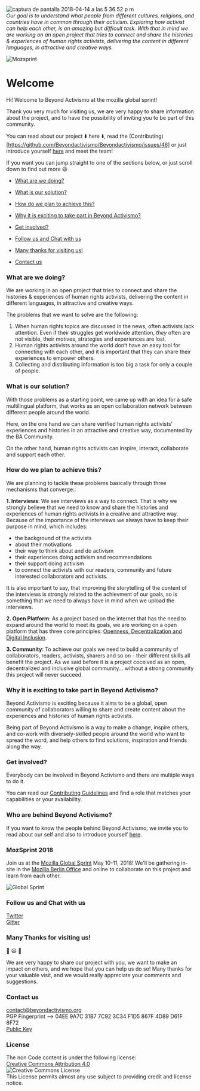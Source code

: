 ![captura de pantalla 2018-04-14 a las 5 36 52 p m](https://user-images.githubusercontent.com/32823481/38769888-7f244cea-400a-11e8-80a7-293dc415c086.png)  
_Our goal is to understand what people from different cultures, religions, and countries have in common through their activism. Exploring how activist can help each other, is an amazing but difficult task. With that in mind we are working on an open project that tries to connect and share the histories & experiences of human rights activists, delivering the content in different languages, in attractive and creative ways._


![Mozsprint](https://github.com/mozilla/global-sprint/blob/master/img/GlobalSprint-Logo.png)  

# Welcome

Hi! Welcome to Beyond Activismo at the mozilla global sprint!

Thank you very much  for visiting us, we are very happy to share information about the project, and to have the possibility of inviting you to be part of this community.

You can read about our project :arrow_down: here :arrow_down:, read the (Contributing)[https://github.com/Beyondactivismo/Beyondactivismo/issues/46] or just introduce yourself [here](https://github.com/Beyondactivismo/Beyondactivismo/issues/46) and meet the team!

If you want you can jump straight to one of the sections below, or just scroll down to find out more :smiley:

* [What are we doing?](#what-are-we-doing)
* [What is our solution?](#what-is-our-solution)
* [How do we plan to achieve this?](#how-do-we-plan-to-achieve-this)
* [Why it is exciting to take part in Beyond Activismo?](#why-it-is-exciting-to-take-part-in-beyond-activismo)
* [Get involved?](#get-involved)

* [Follow us and Chat with us](#follow-us-and-chat-with-us)
* [Many thanks for visiting us!](#many-thanks-for-visiting-us)
* [Contact us](#contact-us)

### What are we doing?

We are working in an open project that tries to connect and share the histories & experiences of human rights activists, delivering the content in different languages, in attractive and creative ways.

The problems that we want to solve are the following:

1. When human rights topics are discussed in the news, often activists lack attention. Even if their struggles get worldwide attention, _they_ often are not visible, their motives, strategies and experiences are lost.
2. Human rights activists around the world don’t have an easy tool for connecting with each other, and it is important that they can share their experiences to empower others.
3. Collecting and distributing information is too big a task for only a couple of people.

### What is our solution?
With those problems as a starting point, we came up with an idea for a safe multilingual platform, that works as an open collaboration network between different people around the world.

Here, on the one hand we can share verified human rights activists’ experiences and histories in an attractive and creative way, documented by the BA Community.

On the other hand, human rights activists can inspire, interact, collaborate and support each other.

### How do we plan to achieve this?

We are planning to tackle these problems basically through three mechanisms that converge::

**1. Interviews**: We see interviews as a way to connect.
That is why we strongly believe that we need to know and share the histories and experiences of human rights activists
in a creative and attractive way. Because of the importance of the interviews we always have to keep their purpose in mind, which includes:

- the background of the activists
- about their motivations
- their way to think about and do activism
- their experiences doing activism and recommendations
- their support doing activism
- to connect the activists with our readers, community and future interested collaborators and activists.

It is also important to say, that improving the storytelling of the content of the interviews is strongly related to the achievment of our goals, so is something that we need to always have in mind when we upload the interviews.

**2. Open Platform**: As a project based on the internet that has the need to expand around the world to meet its goals, we are working on a open platform that has three core principles: [Openness, Decentralization and Digital Inclusion](https://github.com/Beyondactivismo/Beyondactivismo/blob/master/PRINCIPLES.md).

**3. Community**: To achieve our goals we need to build a community of collaborators, readers, activists, sharers and so on - their different skills all benefit the project. As we said before it is a project coceived as an open, decentralized and inclusive global community... without a strong community this project will never succeed.

### Why it is exciting to take part in Beyond Activismo?
Beyond Activismo is exciting because it aims to be a global, open community of collaborators willing to share and create content about the experiences and histories of human rights activists.

Being part of Beyond Activismo is a way to make a change, inspire others, and co-work with diversely-skilled people around the world who want to spread the word, and help others to find solutions, inspiration and friends along the way.

### Get involved?

Everybody can be involved in Beyond Activismo and there are multiple ways to do it.

You can read our [Contributing Guidelines](https://github.com/Beyondactivismo/Beyondactivismo/blob/master/CONTRIBUTING.md)  and find a role that matches your capabilities or your availability.  


### Who are behind Beyond Activismo?

If you want to know the people behind Beyond Activismo, we invite you to read about our self and also to introduce yourself [here](https://github.com/Beyondactivismo/Beyondactivismo/issues/46). 


### MozSprint 2018

Join us at the [Mozilla Global Sprint](http://mozilla.github.io/global-sprint/) May 10-11, 2018! We'll be gathering in-site in the [Mozilla Berlin Office](https://www.google.com/maps?q=52.4995,13.4493+Mozilla+Berlin,+Building+3,+3rd+floor,+Schlesische+Stra%C3%9Fe+27,+Berlin,+Germany) and online to collaborate on this project and learn from each other.


![Global Sprint](https://cloud.githubusercontent.com/assets/617994/24632585/b2b07dcc-1892-11e7-91cf-f9e473187cf7.png)

### Follow us and Chat with us
[Twitter][link_Twitter]   
[Gitter][link_Gitter]

### Many Thanks for visiting us!
:tada: :smiley: :tada:          

We are very happy to share our project with you, we want to make an impact on others, and we hope that you can help us do so!
Many thanks for your valuable visit, and we would really appreciate your comments and suggestions.

### Contact us
contact@beyondactivismo.org   
PGP Fingerprint --> 04EE 9A7C 31B7 7C92 3C34 F1D5 867F 4D89 D61F 8F72   
[Public Key][link_Publickey]

### License

The non Code content is under the following license:  
[Creative Commons Attribution 4.0](https://creativecommons.org/licenses/by/4.0/legalcode.txt)  
 <img alt="Creative Commons License" style="border-width:0" src="https://licensebuttons.net/l/by/3.0/88x31.png" /></a>  
 This License permits almost any use subject to providing credit and license notice.

[link_Publickey]: https://pgp.mit.edu/pks/lookup?op=get&search=0x867F4D89D61F8F72
[link_Twitter]: https://twitter.com/beyondactivismo
[link_Gitter]: https://gitter.im/Beyond-Activismo/Lobby
